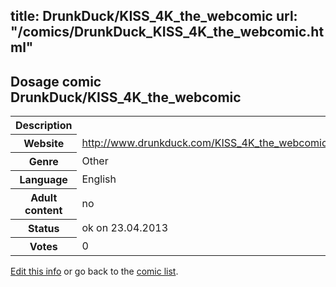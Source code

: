 title: DrunkDuck/KISS_4K_the_webcomic
url: "/comics/DrunkDuck_KISS_4K_the_webcomic.html"
---
Dosage comic DrunkDuck/KISS_4K_the_webcomic
-----------------------------------------

<table class="comicinfo">
<tr>
<th>Description</th><td></td>
</tr>
<tr>
<th>Website</th><td><a href="http://www.drunkduck.com/KISS_4K_the_webcomic/">http://www.drunkduck.com/KISS_4K_the_webcomic/</a></td>
</tr>
<tr>
<th>Genre</th><td>Other</td>
</tr>
<tr>
<th>Language</th><td>English</td>
</tr>
<tr>
<th>Adult content</th><td>no</td>
</tr>
<tr>
<th>Status</th><td>ok on 23.04.2013</td>
</tr>
<tr>
<th>Votes</th><td>0</div></td>
</tr>
</table>

[Edit this info](/comics/DrunkDuck_KISS_4K_the_webcomic_edit.html) or go back to the [comic list](../comic-index.html).
